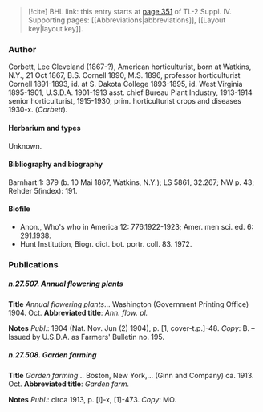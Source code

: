 > [!cite] BHL link: this entry starts at [page 351](https://www.biodiversitylibrary.org/item/103860#page/361/mode/1up) of TL-2 Suppl. IV.
> Supporting pages: [[Abbreviations|abbreviations]], [[Layout key|layout key]].

### Author

Corbett, Lee Cleveland (1867-?), American horticulturist, born at Watkins, N.Y., 21 Oct 1867, B.S. Cornell 1890, M.S. 1896, professor horticulturist Cornell 1891-1893, id. at S. Dakota College 1893-1895, id. West Virginia 1895-1901, U.S.D.A. 1901-1913 asst. chief Bureau Plant Industry, 1913-1914 senior horticulturist, 1915-1930, prim. horticulturist crops and diseases 1930-x. (*Corbett*).

#### Herbarium and types

Unknown.

#### Bibliography and biography

Barnhart 1: 379 (b. 10 Mai 1867, Watkins, N.Y.); LS 5861, 32.267; NW p. 43; Rehder 5(index): 191.

#### Biofile

- Anon., Who's who in America 12: 776.1922-1923; Amer. men sci. ed. 6: 291.1938.
- Hunt Institution, Biogr. dict. bot. portr. coll. 83. 1972.

### Publications

##### n.27.507. Annual flowering plants

**Title**
*Annual flowering plants*... Washington (Government Printing Office) 1904. Oct.
**Abbreviated title**: *Ann. flow. pl.*

**Notes**
*Publ*.: 1904 (Nat. Nov. Jun (2) 1904), p. \[1, cover-t.p.\]-48. *Copy*: B. – Issued by U.S.D.A. as Farmers' Bulletin no. 195.

##### n.27.508. Garden farming

**Title**
*Garden farming*... Boston, New York,... (Ginn and Company) ca. 1913. Oct.
**Abbreviated title**: *Garden* *farm.*

**Notes**
*Publ*.: circa 1913, p. \[i\]-x, \[1\]-473. *Copy*: MO.

